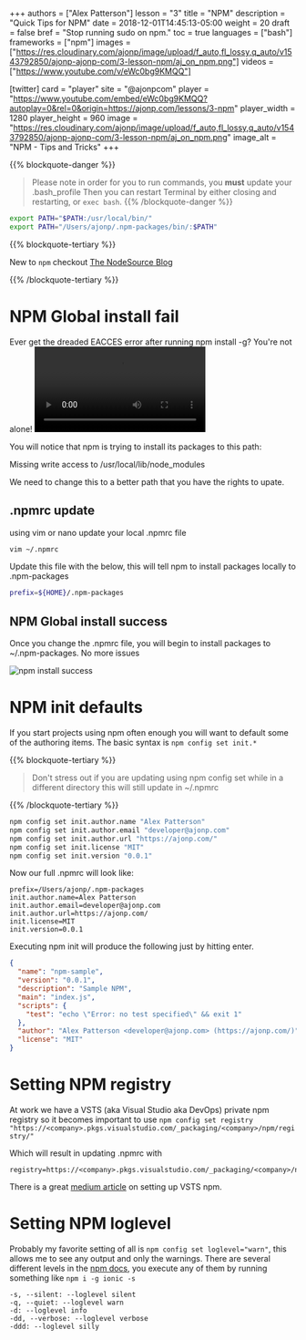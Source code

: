 +++
authors = ["Alex Patterson"]
lesson = "3"
title = "NPM"
description = "Quick Tips for NPM"
date = 2018-12-01T14:45:13-05:00
weight = 20
draft = false
bref = "Stop running sudo on npm."
toc = true
languages = ["bash"]
frameworks = ["npm"]
images = ["https://res.cloudinary.com/ajonp/image/upload/f_auto,fl_lossy,q_auto/v1543792850/ajonp-ajonp-com/3-lesson-npm/aj_on_npm.png"]
videos = ["https://www.youtube.com/v/eWc0bg9KMQQ"]

[twitter]
  card = "player"
  site = "@ajonpcom"
  player = "https://www.youtube.com/embed/eWc0bg9KMQQ?autoplay=0&rel=0&origin=https://ajonp.com/lessons/3-npm"
  player_width = 1280
  player_height = 960
  image = "https://res.cloudinary.com/ajonp/image/upload/f_auto,fl_lossy,q_auto/v1543792850/ajonp-ajonp-com/3-lesson-npm/aj_on_npm.png"
  image_alt = "NPM - Tips and Tricks"
+++

{{% blockquote-danger %}}
>Please note in order for you to run commands, you **must** update your .bash_profile
>Then you can restart Terminal by either closing and restarting, or `exec bash`.
{{% /blockquote-danger %}}

```sh
export PATH="$PATH:/usr/local/bin/"
export PATH="/Users/ajonp/.npm-packages/bin/:$PATH"
```
{{% blockquote-tertiary %}}

New to `npm` checkout [The NodeSource Blog](https://nodesource.com/blog/an-absolute-beginners-guide-to-using-npm)

{{% /blockquote-tertiary %}}

# NPM Global install fail
Ever get the dreaded EACCES error after running npm install -g? You're not alone!
<video controls src="https://res.cloudinary.com/ajonp/video/upload/v1543982749/ajonp-ajonp-com/3-lesson-npm/npm-g-install-fail.mov" title="npm -g install failure"></video>

You will notice that npm is trying to install its packages to this path:

Missing write access to /usr/local/lib/node_modules

We need to change this to a better path that you have the rights to upate.

## .npmrc update
using vim or nano update your local .npmrc file

```sh
vim ~/.npmrc
```

Update this file with the below, this will tell npm to install packages locally to .npm-packages

```sh
prefix=${HOME}/.npm-packages
```

## NPM Global install success

Once you change the .npmrc file, you will begin to install packages to ~/.npm-packages. No more issues 

![npm install success](https://res.cloudinary.com/ajonp/image/upload/f_auto,fl_lossy,q_auto/v1543984849/ajonp-ajonp-com/3-lesson-npm/npm-packages.png)

# NPM init defaults
If you start projects using npm often enough you will want to default some of the authoring items. The basic syntax is `npm config set init.*`

{{% blockquote-tertiary %}}

>Don't stress out if you are updating using npm config set while in a different directory this will still update in ~/.npmrc

{{% /blockquote-tertiary %}}

```sh
npm config set init.author.name "Alex Patterson"
npm config set init.author.email "developer@ajonp.com"
npm config set init.author.url "https://ajonp.com/"
npm config set init.license "MIT"
npm config set init.version "0.0.1"
```

Now our full .npmrc will look like:
```
prefix=/Users/ajonp/.npm-packages
init.author.name=Alex Patterson
init.author.email=developer@ajonp.com
init.author.url=https://ajonp.com/
init.license=MIT
init.version=0.0.1
```

Executing npm init will produce the following just by hitting enter.
```json
{
  "name": "npm-sample",
  "version": "0.0.1",
  "description": "Sample NPM",
  "main": "index.js",
  "scripts": {
    "test": "echo \"Error: no test specified\" && exit 1"
  },
  "author": "Alex Patterson <developer@ajonp.com> (https://ajonp.com/)",
  "license": "MIT"
}
```

# Setting NPM registry

At work we have a VSTS (aka Visual Studio aka DevOps) private npm registry so it becomes important to use `npm config set registry "https://<company>.pkgs.visualstudio.com/_packaging/<company>/npm/registry/"`

Which will result in updating .npmrc with
```
registry=https://<company>.pkgs.visualstudio.com/_packaging/<company>/npm/registry/
```

There is a great [medium article](https://medium.com/@shemseddine/private-npm-package-deployment-using-vsts-92e19668f7d3) on setting up VSTS npm.

# Setting NPM loglevel

Probably my favorite setting of all is `npm config set loglevel="warn"`, this allows me to see any output and only the warnings.
There are several different levels in the [npm docs](https://docs.npmjs.com/misc/config), you execute any of them by running something like `npm i -g ionic -s`

```
-s, --silent: --loglevel silent
-q, --quiet: --loglevel warn
-d: --loglevel info
-dd, --verbose: --loglevel verbose
-ddd: --loglevel silly
```